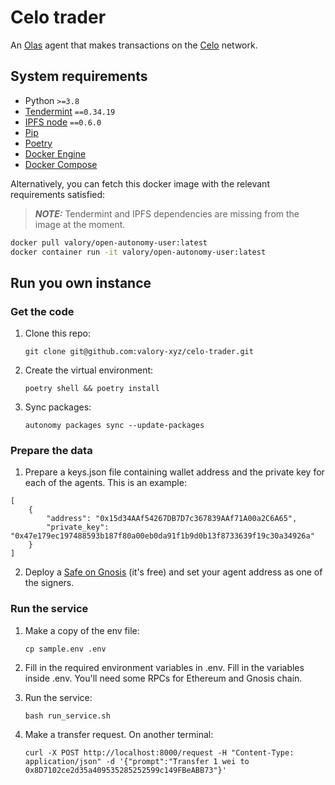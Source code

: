 # Celo trader

An [Olas](https://olas.network/) agent that makes transactions on the [Celo](https://celo.org/) network.

## System requirements

- Python `>=3.8`
- [Tendermint](https://docs.tendermint.com/v0.34/introduction/install.html) `==0.34.19`
- [IPFS node](https://docs.ipfs.io/install/command-line/#official-distributions) `==0.6.0`
- [Pip](https://pip.pypa.io/en/stable/installation/)
- [Poetry](https://python-poetry.org/)
- [Docker Engine](https://docs.docker.com/engine/install/)
- [Docker Compose](https://docs.docker.com/compose/install/)

Alternatively, you can fetch this docker image with the relevant requirements satisfied:

> **_NOTE:_**  Tendermint and IPFS dependencies are missing from the image at the moment.

```bash
docker pull valory/open-autonomy-user:latest
docker container run -it valory/open-autonomy-user:latest
```

## Run you own instance

### Get the code

1. Clone this repo:

    ```git clone git@github.com:valory-xyz/celo-trader.git```

2. Create the virtual environment:

    ```poetry shell && poetry install```

3. Sync packages:

    ```autonomy packages sync --update-packages```

### Prepare the data

1. Prepare a keys.json file containing wallet address and the private key for each of the agents. This is an example:

```
[
    {
        "address": "0x15d34AAf54267DB7D7c367839AAf71A00a2C6A65",
        "private_key": "0x47e179ec197488593b187f80a00eb0da91f1b9d0b13f8733639f19c30a34926a"
    }
]
```

2. Deploy a [Safe on Gnosis](https://app.safe.global/welcome) (it's free) and set your agent address as one of the signers.


### Run the service

1. Make a copy of the env file:

    ```cp sample.env .env```

2. Fill in the required environment variables in .env. Fill in the variables inside .env. You'll need some RPCs for Ethereum and Gnosis chain.

3. Run the service:

    ```bash run_service.sh```

4. Make a transfer request. On another terminal:

    ```curl -X POST http://localhost:8000/request -H "Content-Type: application/json" -d '{"prompt":"Transfer 1 wei to 0x8D7102ce2d35a409535285252599c149FBeABB73"}'```